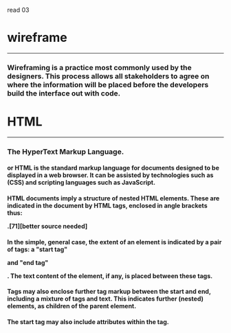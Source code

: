 read 03
# wireframe

____
### Wireframing is a practice most commonly used by the designers. This process allows all stakeholders to agree on where the information will be placed before the developers build the interface out with code.

# HTML
____

### The HyperText Markup Language.
#### or HTML is the standard markup language for documents designed to be displayed in a web browser. It can be assisted by technologies such as (CSS) and scripting languages such as JavaScript.

#### HTML documents imply a structure of nested HTML elements. These are indicated in the document by HTML tags, enclosed in angle brackets thus: <p>.[71][better source needed]

#### In the simple, general case, the extent of an element is indicated by a pair of tags: a "start tag" <p> and "end tag" </p>. The text content of the element, if any, is placed between these tags.

#### Tags may also enclose further tag markup between the start and end, including a mixture of tags and text. This indicates further (nested) elements, as children of the parent element.
#### The start tag may also include attributes within the tag.
